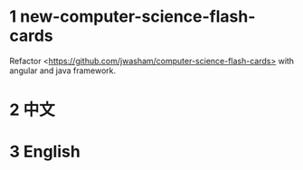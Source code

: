 # 1 new-computer-science-flash-cards
Refactor &lt;https://github.com/jwasham/computer-science-flash-cards> with angular and java framework.
# 2 中文

# 3 English
